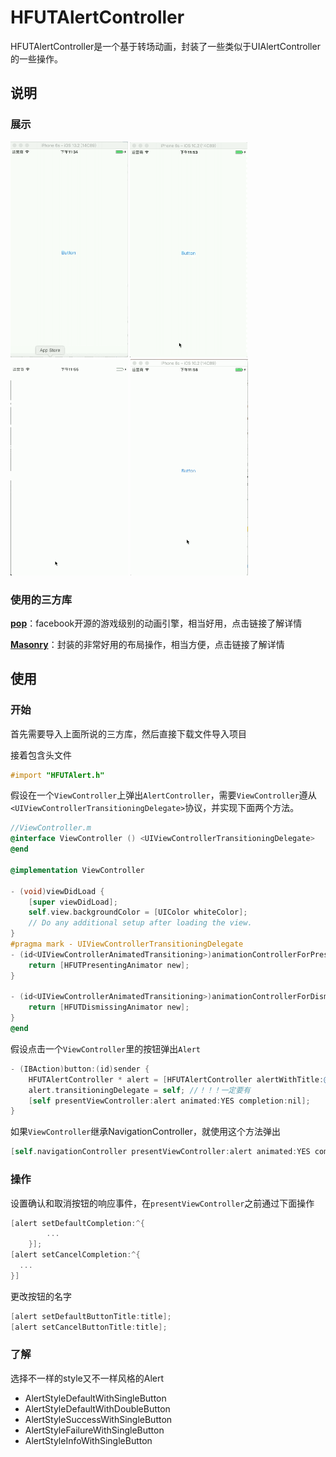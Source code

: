# HFUTAlertController

HFUTAlertController是一个基于转场动画，封装了一些类似于UIAlertController的一些操作。

## 说明

### 展示

<img src="https://github.com/FlameTao/MarkdownRes/blob/master/default_double.gif" style="zoom:50%" />
<img src="https://github.com/FlameTao/MarkdownRes/blob/master/success_single.gif" style="zoom:50%" />
<img src="https://github.com/FlameTao/MarkdownRes/blob/master/failure_single.gif" style="zoom:50%" />
<img src="https://github.com/FlameTao/MarkdownRes/blob/master/info_single.gif" style="zoom:50%" />

### 使用的三方库

[**pop**](https://github.com/facebook/pop)：facebook开源的游戏级别的动画引擎，相当好用，点击链接了解详情

[**Masonry**](https://github.com/SnapKit/Masonry)：封装的非常好用的布局操作，相当方便，点击链接了解详情



## 使用

### 开始

首先需要导入上面所说的三方库，然后直接下载文件导入项目

接着包含头文件

```objective-c
#import "HFUTAlert.h"
```

假设在一个`ViewController`上弹出`AlertController`，需要`ViewController`遵从`<UIViewControllerTransitioningDelegate>`协议，并实现下面两个方法。

```objective-c
//ViewController.m
@interface ViewController () <UIViewControllerTransitioningDelegate>
@end

@implementation ViewController

- (void)viewDidLoad {
    [super viewDidLoad];
    self.view.backgroundColor = [UIColor whiteColor];
    // Do any additional setup after loading the view.
}
#pragma mark - UIViewControllerTransitioningDelegate
- (id<UIViewControllerAnimatedTransitioning>)animationControllerForPresentedController:(UIViewController *)presented presentingController:(UIViewController *)presenting sourceController:(UIViewController *)source {
    return [HFUTPresentingAnimator new];
}

- (id<UIViewControllerAnimatedTransitioning>)animationControllerForDismissedController:(UIViewController *)dismissed {
    return [HFUTDismissingAnimator new];
}
@end
```

假设点击一个`ViewController`里的按钮弹出`Alert`

```objective-c
- (IBAction)button:(id)sender {
    HFUTAlertController * alert = [HFUTAlertController alertWithTitle:@"XXOO" message:@"xxxxxoooooo" style:AlertStyleInfoWithDoubleButton];
    alert.transitioningDelegate = self; //！！！一定要有
    [self presentViewController:alert animated:YES completion:nil];
}
```

如果`ViewController`继承NavigationController，就使用这个方法弹出

```objective-c
[self.navigationController presentViewController:alert animated:YES completion:nil];
```

### 操作

设置确认和取消按钮的响应事件，在`presentViewController`之前通过下面操作

```objective-c
[alert setDefaultCompletion:^{
        ...
    }];
[alert setCancelCompletion:^{
  ...
}]
```

更改按钮的名字

```objective-c
[alert setDefaultButtonTitle:title];
[alert setCancelButtonTitle:title];
```

### 了解

选择不一样的style又不一样风格的Alert

- AlertStyleDefaultWithSingleButton
- AlertStyleDefaultWithDoubleButton
- AlertStyleSuccessWithSingleButton
- AlertStyleFailureWithSingleButton
- AlertStyleInfoWithSingleButton